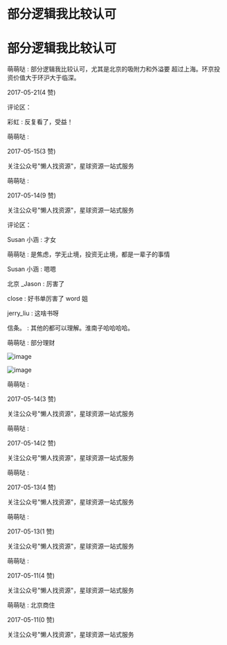 # 部分逻辑我比较认可

# 部分逻辑我比较认可

萌萌哒 : 部分逻辑我比较认可，尤其是北京的吸附力和外溢要 超过上海。环京投资价值大于环沪大于临深。

2017-05-21(4 赞)

评论区：

彩虹 : 反复看了，受益！

萌萌哒 :

2017-05-15(3 赞)

关注公众号"懒人找资源"，星球资源一站式服务

萌萌哒 :

2017-05-14(9 赞)

关注公众号"懒人找资源"，星球资源一站式服务

评论区：

Susan 小涵 : 才女

萌萌哒 : 是焦虑，学无止境，投资无止境，都是一辈子的事情

Susan 小涵 : 嗯嗯

北京 _Jason : 厉害了

close : 好书单厉害了 word 姐

jerry_liu : 这啥书呀

信条。 : 其他的都可以理解。淮南子哈哈哈哈。

萌萌哒 : 部分理财

![image](img/Image_027.png)

![image](img/Image_028.png)

萌萌哒 :

2017-05-14(3 赞)

关注公众号"懒人找资源"，星球资源一站式服务

萌萌哒 :

2017-05-14(2 赞)

关注公众号"懒人找资源"，星球资源一站式服务

萌萌哒 :

2017-05-13(4 赞)

关注公众号"懒人找资源"，星球资源一站式服务

萌萌哒 :

2017-05-13(1 赞)

关注公众号"懒人找资源"，星球资源一站式服务

萌萌哒 :

2017-05-11(4 赞)

关注公众号"懒人找资源"，星球资源一站式服务

萌萌哒 : 北京商住

2017-05-11(0 赞)

关注公众号"懒人找资源"，星球资源一站式服务